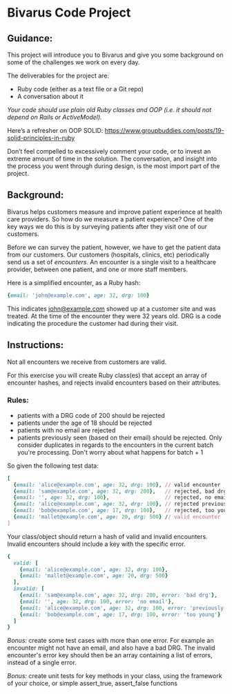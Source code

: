 # Bivarus Code Project

## Guidance:

This project will introduce you to Bivarus and give you some background on some of the challenges we work on every day.

The deliverables for the project are:

 - Ruby code (either as a text file or a Git repo)
 - A conversation about it

*Your code should use plain old Ruby classes and OOP (i.e. it should not depend on Rails or ActiveModel).*

Here’s a refresher on OOP SOLID: https://www.groupbuddies.com/posts/19-solid-principles-in-ruby

Don’t feel compelled to excessively comment your code, or to invest an extreme amount of time in the solution.  The conversation, and insight into the process you went through during design, is the most import part of the project.

## Background:

Bivarus helps customers measure and improve patient experience at health care providers.  So how do we measure a patient experience?  One of the key ways we do this is by surveying patients after they visit one of our customers.

Before we can survey the patient, however, we have to get the patient data from our customers.  Our customers (hospitals, clinics, etc) periodically send us a set of *encounters*.  An encounter is a single visit to a healthcare provider, between one patient, and one or more staff members.

Here is a simplified encounter, as a Ruby hash:

```ruby
{email: 'john@example.com', age: 32, drg: 100}
```

This indicates john@example.com showed up at a customer site and was treated.  At the time of the encounter they were 32 years old.  DRG is a code indicating the procedure the customer had during their visit.

## Instructions:

Not all encounters we receive from customers are valid.

For this exercise you will create Ruby class(es) that accept an array of encounter hashes, and rejects invalid encounters based on their attributes.

### Rules:

- patients with a DRG code of 200 should be rejected
- patients under the age of 18 should be rejected
- patients with no email are rejected
- patients previously seen (based on their email) should be rejected.  Only consider duplicates in regards to the encounters in the current batch you're processing.  Don't worry about what happens for batch + 1

So given the following test data:

```ruby
[
  {email: 'alice@example.com', age: 32, drg: 100}, // valid encounter
  {email: 'sam@example.com', age: 32, drg: 200},   // rejected, bad drg
  {email: '', age: 32, drg: 100},                  // rejected, no email
  {email: 'alice@example.com', age: 32, drg: 100}, // rejected previously seen (same email)
  {email: 'bob@example.com', age: 17, drg: 100},   // rejected, too young
  {email: 'mallet@example.com', age: 20, drg: 500} // valid encounter
]
```

Your class/object should return a hash of valid and invalid encounters.
Invalid encounters should include a key with the specific error.

```ruby
{
  valid: [
    {email: 'alice@example.com', age: 32, drg: 100},
    {email: 'mallet@example.com', age: 20, drg: 500}
  ],
  invalid: [
    {email: 'sam@example.com', age: 32, drg: 200, error: 'bad drg'},
    {email: '', age: 32, drg: 100, error: 'no email'},
    {email: 'alice@example.com', age: 32, drg: 100, error: 'previously seen'},
    {email: 'bob@example.com', age: 17, drg: 100, error: 'too young'}
  ]
}
```

*Bonus:* create some test cases with more than one error.  For example an encounter might not have an email, and also have a bad DRG.  The invalid encounter's error key should then be an array containing a list of errors, instead of a single error.

*Bonus:* create unit tests for key methods in your class, using the framework of your choice, or simple assert_true, assert_false functions



